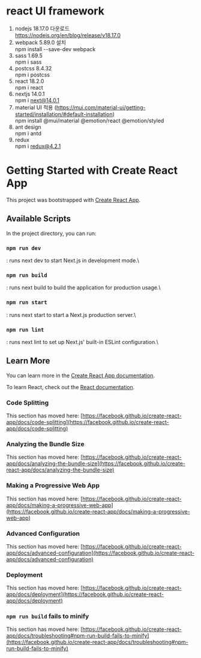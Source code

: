 # react UI framework

1. nodejs 18.17.0 다운로드\
   https://nodejs.org/en/blog/release/v18.17.0
2. webpack 5.89.0 설치\
   npm install --save-dev webpack
3. sass 1.69.5\
   npm i sass
4. postcss 8.4.32\
   npm i postcss
5. react 18.2.0\
   npm i react
6. nextjs 14.0.1\
   npm i next@14.0.1
7. material UI 적용 (https://mui.com/material-ui/getting-started/installation/#default-installation)\
   npm install @mui/material @emotion/react @emotion/styled
8. ant design\
   npm i antd
9. redux\
   npm i redux@4.2.1

# Getting Started with Create React App

This project was bootstrapped with [Create React App](https://github.com/facebook/create-react-app).

## Available Scripts

In the project directory, you can run:

### `npm run dev`
: runs next dev to start Next.js in development mode.\
### `npm run build`
: runs next build to build the application for production usage.\
### `npm run start`
: runs next start to start a Next.js production server.\
### `npm run lint`
: runs next lint to set up Next.js' built-in ESLint configuration.\

## Learn More

You can learn more in the [Create React App documentation](https://facebook.github.io/create-react-app/docs/getting-started).

To learn React, check out the [React documentation](https://reactjs.org/).

### Code Splitting

This section has moved here: [https://facebook.github.io/create-react-app/docs/code-splitting](https://facebook.github.io/create-react-app/docs/code-splitting)

### Analyzing the Bundle Size

This section has moved here: [https://facebook.github.io/create-react-app/docs/analyzing-the-bundle-size](https://facebook.github.io/create-react-app/docs/analyzing-the-bundle-size)

### Making a Progressive Web App

This section has moved here: [https://facebook.github.io/create-react-app/docs/making-a-progressive-web-app](https://facebook.github.io/create-react-app/docs/making-a-progressive-web-app)

### Advanced Configuration

This section has moved here: [https://facebook.github.io/create-react-app/docs/advanced-configuration](https://facebook.github.io/create-react-app/docs/advanced-configuration)

### Deployment

This section has moved here: [https://facebook.github.io/create-react-app/docs/deployment](https://facebook.github.io/create-react-app/docs/deployment)

### `npm run build` fails to minify

This section has moved here: [https://facebook.github.io/create-react-app/docs/troubleshooting#npm-run-build-fails-to-minify](https://facebook.github.io/create-react-app/docs/troubleshooting#npm-run-build-fails-to-minify)
  